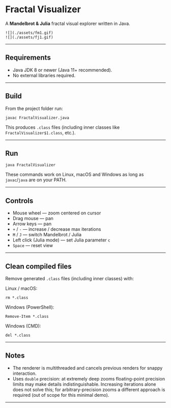 # Fractal Visualizer

A **Mandelbrot & Julia** fractal visual explorer written in Java.

```
![](./assets/fm1.gif)
![](./assets/fj1.gif)
```

---

## Requirements

* Java JDK 8 or newer (Java 11+ recommended).
* No external libraries required.

---

## Build

From the project folder run:

```
javac FractalVisualizer.java
```

This produces `.class` files (including inner classes like `FractalVisualizer$1.class`, etc.).

---

## Run

```
java FractalVisualizer
```

These commands work on Linux, macOS and Windows as long as `javac`/`java` are on your PATH.

---

## Controls

* Mouse wheel — zoom centered on cursor
* Drag mouse — pan
* Arrow keys — pan
* `+` / `-` — increase / decrease max iterations
* `M` / `J` — switch Mandelbrot / Julia
* Left click (Julia mode) — set Julia parameter `c`
* `Space` — reset view

---

## Clean compiled files

Remove generated `.class` files (including inner classes) with:

Linux / macOS:

```
rm *.class
```

Windows (PowerShell):

```
Remove-Item *.class
```

Windows (CMD):

```
del *.class
```

---

## Notes

* The renderer is multithreaded and cancels previous renders for snappy interaction.
* Uses `double` precision: at extremely deep zooms floating-point precision limits may make details indistinguishable. Increasing iterations alone does not solve this; for arbitrary-precision zooms a different approach is required (out of scope for this minimal demo).

---
